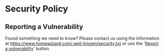 # Security Policy

## Reporting a Vulnerability

Found something we need to know? Please contact us using the information at https://www.homewizard.com/.well-known/security.txt or use the '[Report a vulnerability](https://github.com/homewizard/.github/security/advisories/new)' button.
